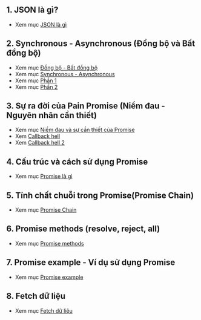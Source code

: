 ## 1. JSON là gì?

- Xem mục [JSON là gì](./detail/phan05-087/index.md)

## 2. Synchronous - Asynchronous (Đồng bộ và Bất đồng bộ)

- Xem mục [Đồng bộ - Bất đồng bộ](./detail/phan05-088/index1.md)
- Xem mục [Synchronous - Asynchronous](./detail/phan05-088/index.md)
- Xem mục [Phần 1](./detail/phan05-088/phan1.md)
- Xem mục [Phần 2](./detail/phan05-088/phan2.md)

## 3. Sự ra đời của Pain Promise (Niềm đau - Nguyên nhân cần thiết)

- Xem mục [Niềm đau và sự cần thiết của Promise](./detail/phan05-089/index.md)
- Xem [Callback hell](./detail/phan05-089/index2.md)
- Xem [Callback hell 2](./detail/phan05-089/resolve-callback-hell.md)

## 4. Cấu trúc và cách sử dụng Promise

- Xem mục [Promise là gì](./detail/phan05-090/index.md)

## 5. Tính chất chuỗi trong Promise(Promise Chain)

- Xem mục [Promise Chain](./detail/phan05-091/index.md)

## 6. Promise methods (resolve, reject, all)

- Xem mục [Promise methods](./detail/phan05-092/index.md)

## 7. Promise example - Ví dụ sử dụng Promise

- Xem mục [Promise example](./detail/phan05-093/index.md)

## 8. Fetch dữ liệu

- Xem mục [Fetch dữ liệu](./detail/phan05-094/index.md)
